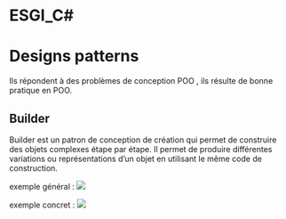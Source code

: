 # ESGI_C#

# Designs patterns

Ils répondent à des problèmes de conception POO , ils résulte de bonne pratique en POO.

## Builder

Builder est un patron de conception de création qui permet de construire des objets complexes étape par étape. Il permet de produire différentes variations ou représentations d’un objet en utilisant le même code de construction.

exemple général : 
![](https://i.imgur.com/IRznfUt.png)

exemple concret : 
![](https://i.imgur.com/cVdYI87.png)